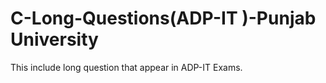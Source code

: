 # C-Long-Questions(ADP-IT )-Punjab University
This include long question that appear in ADP-IT Exams.

